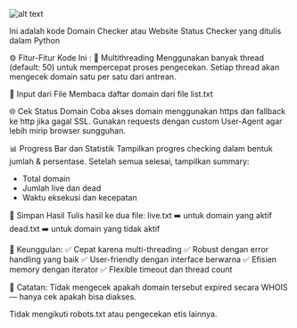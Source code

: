 ![alt text](https://c.top4top.io/p_3568metp21.png?raw=true)

Ini adalah kode Domain Checker atau Website Status Checker yang ditulis dalam Python

⚙️ Fitur-Fitur Kode Ini :
🧵 Multithreading
Menggunakan banyak thread (default: 50) untuk mempercepat proses pengecekan.
Setiap thread akan mengecek domain satu per satu dari antrean.

📄 Input dari File
Membaca daftar domain dari file list.txt

🌐 Cek Status Domain
Coba akses domain menggunakan https dan fallback ke http jika gagal SSL.
Gunakan requests dengan custom User-Agent agar lebih mirip browser sungguhan.

📊 Progress Bar dan Statistik
Tampilkan progres checking dalam bentuk jumlah & persentase.
Setelah semua selesai, tampilkan summary:
- Total domain
- Jumlah live dan dead
- Waktu eksekusi dan kecepatan

💾 Simpan Hasil
Tulis hasil ke dua file:
live.txt ➡️ untuk domain yang aktif
dead.txt ➡️ untuk domain yang tidak aktif

🚀 Keunggulan:
✅ Cepat karena multi-threading
✅ Robust dengan error handling yang baik
✅ User-friendly dengan interface berwarna
✅ Efisien memory dengan iterator
✅ Flexible timeout dan thread count

🔐 Catatan:
Tidak mengecek apakah domain tersebut expired secara WHOIS — hanya cek apakah bisa diakses.

Tidak mengikuti robots.txt atau pengecekan etis lainnya.
